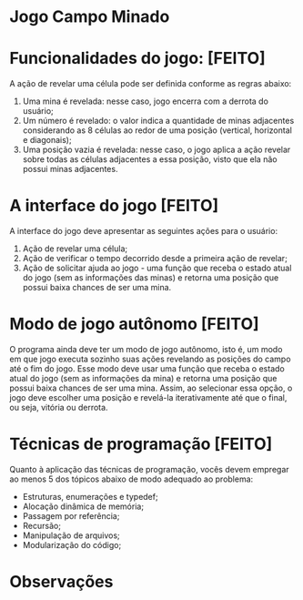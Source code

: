 # Jogo Campo Minado

# Funcionalidades do jogo: [FEITO]

A ação de revelar uma célula pode ser definida conforme as regras abaixo:
1. Uma mina é revelada: nesse caso, jogo encerra com a derrota do usuário;
2. Um número é revelado: o valor indica a quantidade de minas adjacentes considerando as 8 células ao redor de uma posição (vertical, horizontal e
diagonais);
3. Uma posição vazia é revelada: nesse caso, o jogo aplica a ação revelar sobre todas as células adjacentes a essa posição, visto que ela não possui minas
adjacentes.

# A interface do jogo [FEITO]

A interface do jogo deve apresentar as seguintes ações para o usuário:
1. Ação de revelar uma célula;
2. Ação de verificar o tempo decorrido desde a primeira ação de revelar;
3. Ação de solicitar ajuda ao jogo - uma função que receba o estado atual do jogo (sem as informações das minas) e retorna uma posição que possui baixa chances de ser uma mina.

# Modo de jogo autônomo [FEITO]

O programa ainda deve ter um modo de jogo autônomo, isto é, um modo em que jogo executa sozinho suas ações revelando as posições do campo até o fim do
jogo. Esse modo deve usar uma função que receba o estado atual do jogo (sem as informações da mina) e retorna uma posição que possui baixa chances de ser uma
mina. Assim, ao selecionar essa opção, o jogo deve escolher uma posição e revelá-la iterativamente até que o final, ou seja, vitória ou derrota. 

# Técnicas de programação [FEITO]

Quanto à aplicação das técnicas de programação, vocês devem empregar ao menos 5 dos tópicos abaixo de modo adequado ao problema:

- Estruturas, enumerações e typedef;
- Alocação dinâmica de memória;
- Passagem por referência;
- Recursão;
- Manipulação de arquivos;
- Modularização do código;

# Observações